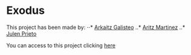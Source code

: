 Exodus
======

This project has been made by:
⋅⋅* [Arkaitz Galisteo](https://github.com/SrArkaitz "Arkaitz github account page")
..* [Aritz Martinez](https://github.com/AritzMartinez "Aritz github account page")
..* [Julen Prieto](https://github.com/AritzMartinez "Julen github account page")

You can access to this project clicking [here](http://finaldaw2020.herokuapp.com)
